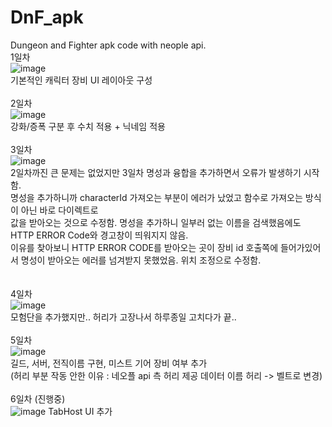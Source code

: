 # DnF_apk
Dungeon and Fighter apk code with neople api.
<br/>
1일차 <br/>
![image](https://github.com/NLessW/DnF_apk/assets/63160418/781d7924-48cd-4257-8325-3c55e2d9760b)
<br/>
기본적인 캐릭터 장비 UI 레이아웃 구성
<br/><br/>
2일차<br/>
![image](https://github.com/NLessW/DnF_apk/assets/63160418/b5f8545c-f9fd-4cd9-b9a8-2f70f9f590ab)
<br/>
강화/증폭 구분 후 수치 적용 + 닉네임 적용 
<br/><br/>
3일차<br/>
![image](https://github.com/NLessW/DnF_apk/assets/63160418/e07e3ead-0d48-4bdf-a620-589dfe4e4eaa)
<br/>
2일차까진 큰 문제는 없었지만 3일차 명성과 융합을 추가하면서 오류가 발생하기 시작함.<br/>
명성을 추가하니까 characterId 가져오는 부분이 에러가 났었고 함수로 가져오는 방식이 아닌 바로 다이렉트로 <br/> 값을 받아오는 것으로 수정함. 명성을 추가하니 일부러 없는 이름을 검색했음에도
HTTP ERROR Code와 경고창이 띄워지지 않음.<br/>
이유를 찾아보니 HTTP ERROR CODE를 받아오는 곳이 장비 id 호출쪽에 들어가있어서 명성이 받아오는 에러를 넘겨받지 못했었음. 위치 조정으로 수정함.<br/>
<br/><br/>
4일차<br/>
![image](https://github.com/NLessW/DnF_apk/assets/63160418/511cf0a1-4a45-4b5d-bcfd-6ce729e6cc20)
<br/>
모험단을 추가했지만.. 허리가 고장나서 하루종일 고치다가 끝..
<br/><br/>
5일차<br/>
![image](https://github.com/NLessW/DnF_apk/assets/63160418/acbaf51b-8561-4653-866b-0af3cf074dae)
<br/>
길드, 서버, 전직이름 구현, 미스트 기어 장비 여부 추가<br/>
(허리 부분 작동 안한 이유 : 네오플 api 측 허리 제공 데이터 이름 허리 -> 벨트로 변경)
<br/><br/>
6일차 (진행중)<br/>
![image](https://github.com/NLessW/DnF_apk/assets/63160418/71f39a7d-af12-42f6-959e-ad43bb49aef9)
TabHost UI 추가
